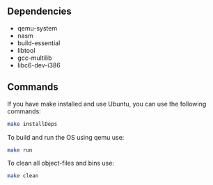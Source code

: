 ## Dependencies 

- qemu-system
- nasm
- build-essential
- libtool
- gcc-multilib
- libc6-dev-i386

## Commands

If you have make installed and use Ubuntu, you can use the following commands:

```bash
make installDeps
```

To build and run the OS using qemu use:

``` bash
make run
```

To clean all object-files and bins use:

``` bash
make clean
```
